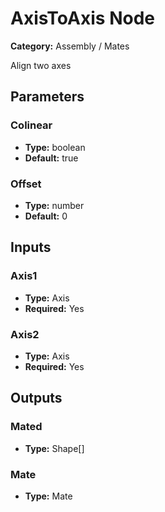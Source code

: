 
# AxisToAxis Node

**Category:** Assembly / Mates

Align two axes

## Parameters


### Colinear
- **Type:** boolean
- **Default:** true





### Offset
- **Type:** number
- **Default:** 0





## Inputs


### Axis1
- **Type:** Axis
- **Required:** Yes



### Axis2
- **Type:** Axis
- **Required:** Yes



## Outputs


### Mated
- **Type:** Shape[]



### Mate
- **Type:** Mate




